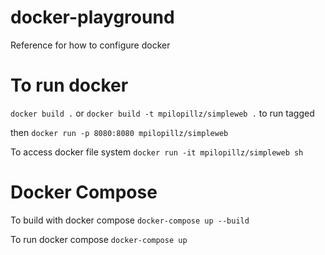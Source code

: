 # docker-playground

Reference for how to configure docker

# To run docker

`docker build .`
or
`docker build -t mpilopillz/simpleweb .` to run tagged

then `docker run -p 8080:8080 mpilopillz/simpleweb`

To access docker file system
`docker run -it mpilopillz/simpleweb sh`

# Docker Compose

To build with docker compose
`docker-compose up --build`

To run docker compose
`docker-compose up`
